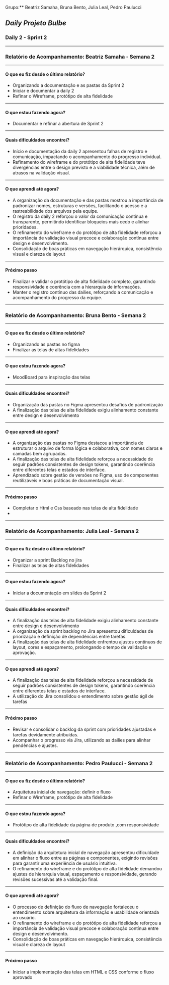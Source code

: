 Grupo:** Beatriz Samaha, Bruna Bento, Julia Leal, Pedro Paulucci  
## *Daily Projeto Bulbe*

### Daily 2 - Sprint 2

---

### **Relatório de Acompanhamento: Beatriz Samaha - Semana 2**

---

#### **O que eu fiz desde o último relatório?**

- Organizando a documentação e as pastas da Sprint 2
- Iniciar e documentar a daily 2
- Refinar o Wireframe, protótipo de alta fidelidade

---

#### **O que estou fazendo agora?**

-  Documentar e refinar a abertura de Sprint 2

---

#### **Quais dificuldades encontrei?**

- Início e documentação da daily 2 apresentou falhas de registro e comunicação, impactando o acompanhamento do progresso individual.
- Refinamento do wireframe e do protótipo de alta fidelidade teve divergências entre o design previsto e a viabilidade técnica, além de atrasos na validação visual.

---

#### **O que aprendi até agora?** 

- A organização da documentação e das pastas mostrou a importância de padronizar nomes, estruturas e versões, facilitando o acesso e a rastreabilidade dos arquivos pela equipe.
- O registro da daily 2 reforçou o valor da comunicação contínua e transparente, permitindo identificar bloqueios mais cedo e alinhar prioridades.
- O refinamento do wireframe e do protótipo de alta fidelidade reforçou a importância de validação visual precoce e colaboração contínua entre design e desenvolvimento.
- Consolidação de boas práticas em navegação hierárquica, consistência visual e clareza de layout

---

#### **Próximo passo**

- Finalizar e validar o protótipo de alta fidelidade completo, garantindo responsividade e coerência com a hierarquia de informações.
- Manter o registro contínuo das dailies, reforçando a comunicação e acompanhamento do progresso da equipe.

---





### **Relatório de Acompanhamento: Bruna Bento - Semana 2**

---

#### **O que eu fiz desde o último relatório?**

- Organizando as pastas no figma 
- Finalizar as telas de altas fidelidades 


---

#### **O que estou fazendo agora?**

- MoodBoard para inspiração das telas

---

#### **Quais dificuldades encontrei?**

-  Organização das pastas no Figma apresentou desafios de padronização
-  A finalização das telas de alta fidelidade exigiu alinhamento constante entre design e desenvolvimento

---

#### **O que aprendi até agora?** 

- A organização das pastas no Figma destacou a importância de estruturar o arquivo de forma lógica e colaborativa, com nomes claros e camadas bem agrupadas.
- A finalização das telas de alta fidelidade reforçou a necessidade de seguir padrões consistentes de design tokens, garantindo coerência entre diferentes telas e estados de interface.
- Aprendizado sobre gestão de versões no Figma, uso de componentes reutilizáveis e boas práticas de documentação visual.

---

#### **Próximo passo** 

- Completar o Html e Css baseado nas telas de alta fidelidade
- 

---




### **Relatório de Acompanhamento: Julia Leal - Semana 2**

---

#### **O que eu fiz desde o último relatório?**

- Organizar a sprint Backlog no jira 
- Finalizar as telas de altas fidelidades 

---

#### **O que estou fazendo agora?**

- Iniciar a documentação em slides da Sprint 2


---

#### **Quais dificuldades encontrei?**

-  A finalização das telas de alta fidelidade exigiu alinhamento constante entre design e desenvolvimento
-  A organização da sprint backlog no Jira apresentou dificuldades de priorização e definição de dependências entre tarefas.
-  A finalização das telas de alta fidelidade enfrentou ajustes contínuos de layout, cores e espaçamento, prolongando o tempo de validação e aprovação.
---

#### **O que aprendi até agora?** 

- A finalização das telas de alta fidelidade reforçou a necessidade de seguir padrões consistentes de design tokens, garantindo coerência entre diferentes telas e estados de interface.
- A utilização do Jira consolidou o entendimento sobre gestão ágil de tarefas

---

#### **Próximo passo** 

- Revisar e consolidar o backlog da sprint com prioridades ajustadas e tarefas devidamente atribuídas.
- Acompanhar o progresso via Jira, utilizando as dailies para alinhar pendências e ajustes.
---





### **Relatório de Acompanhamento: Pedro Paulucci - Semana 2**

---

#### **O que eu fiz desde o último relatório?**

- Arquitetura inicial de navegação: definir o fluxo
- Refinar o Wireframe, protótipo de alta fidelidade

---

#### **O que estou fazendo agora?**

- Protótipo de alta fidelidade da página de produto ,com responsividade

---

#### **Quais dificuldades encontrei?**

- A definição da arquitetura inicial de navegação apresentou dificuldade em alinhar o fluxo entre as páginas e componentes, exigindo revisões para garantir uma experiência de usuário intuitiva.
- O refinamento do wireframe e do protótipo de alta fidelidade demandou ajustes de hierarquia visual, espaçamento e responsividade, gerando revisões sucessivas até a validação final.

---

#### **O que aprendi até agora?** 

- O processo de definição do fluxo de navegação fortaleceu o entendimento sobre arquitetura da informação e usabilidade orientada ao usuário. 
- O refinamento do wireframe e do protótipo de alta fidelidade reforçou a importância de validação visual precoce e colaboração contínua entre design e desenvolvimento.
- Consolidação de boas práticas em navegação hierárquica, consistência visual e clareza de layout

---

#### **Próximo passo** 

- Iniciar a implementação das telas em HTML e CSS conforme o fluxo aprovado

